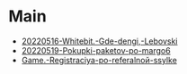 
# Main

- [20220516-Whitebit.-Gde-dengi,-Lebovski](20220516-Whitebit.-Gde-dengi,-Lebovski.md)
- [20220519-Pokupki-paketov-po-margo6](20220519-Pokupki-paketov-po-margo6.md)
- [Game.-Registraciya-po-referalnoй-ssylke](Game.-Registraciya-po-referalnoй-ssylke.md)